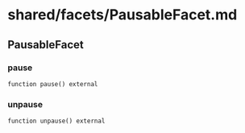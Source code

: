 # shared/facets/PausableFacet.md

## PausableFacet

### pause

```solidity
function pause() external
```

### unpause

```solidity
function unpause() external
```

